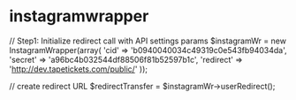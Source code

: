# instagramwrapper



// Step1: Initialize redirect call with API settings params
$instagramWr = new InstagramWrapper(array(
    'cid'      => 'b0940040034c49319c0e543fb94034da',
    'secret'   => 'a96bc4b032544df88506f81b52597b1c',
    'redirect' => 'http://dev.tapetickets.com/public/'
));



// create redirect URL
$redirectTransfer = $instagramWr->userRedirect();

